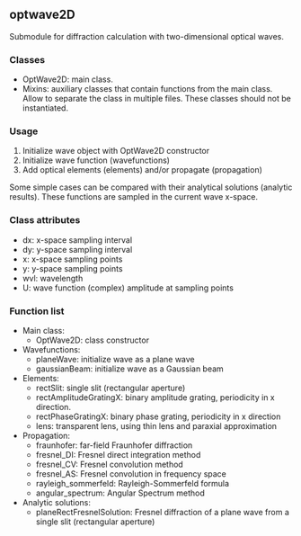 ## optwave2D

Submodule for diffraction calculation with two-dimensional optical waves.

### Classes

- OptWave2D: main class.
- Mixins: auxiliary classes that contain functions from the main class. Allow to separate the class in multiple files. These classes should not be instantiated.

### Usage

1. Initialize wave object with OptWave2D constructor
2. Initialize wave function (wavefunctions)
3. Add optical elements (elements) and/or propagate (propagation)

Some simple cases can be compared with their analytical solutions (analytic results).
These functions are sampled in the current wave x-space.

### Class attributes
- dx: x-space sampling interval
- dy: y-space sampling interval
- x: x-space sampling points
- y: y-space sampling points
- wvl: wavelength
- U: wave function (complex) amplitude at sampling points

### Function list

- Main class:
    - OptWave2D: class constructor
- Wavefunctions:
    - planeWave: initialize wave as a plane wave
    - gaussianBeam: initialize wave as a Gaussian beam
- Elements:
    - rectSlit: single slit (rectangular aperture)
    - rectAmplitudeGratingX: binary amplitude grating, periodicity in x direction.
    - rectPhaseGratingX: binary phase grating, periodicity in x direction
    - lens: transparent lens, using thin lens and paraxial approximation
- Propagation:
    - fraunhofer: far-field Fraunhofer diffraction
    - fresnel_DI: Fresnel direct integration method
    - fresnel_CV: Fresnel convolution method
    - fresnel_AS: Fresnel convolution in frequency space
    - rayleigh_sommerfeld: Rayleigh-Sommerfeld formula
    - angular_spectrum: Angular Spectrum method
- Analytic solutions:
    - planeRectFresnelSolution: Fresnel diffraction of a plane wave from a single slit (rectangular aperture)
